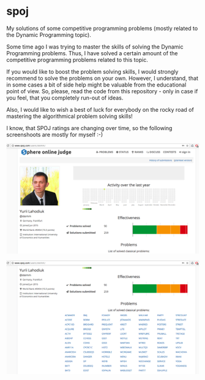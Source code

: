 # spoj
My solutions of some competitive programming problems (mostly related to the Dynamic Programming topic).

Some time ago I was trying to master the skills of solving the Dynamic Programming problems. Thus, I have solved a certain amount of the competitive programming problems related to this topic. 

If you would like to boost the problem solving skills, I would strongly recommend to solve the problems on your own. However, I understand, that in some cases a bit of side help might be valuable from the educational point of view.
So, please, read the code from this repository - only in case if you feel, that you completely run-out of ideas.

Also, I would like to wish a best of luck for everybody on the rocky road of mastering the algorithmical problem solving skills!

I know, that SPOJ ratings are changing over time, so the following screenshoots are mostly for myself :-)

![Screenshot2](info/screenshot2.png)

![Screenshot1](info/screenshot1.png)
